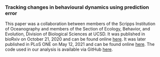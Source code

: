 ### Tracking changes in behavioural dynamics using prediction error

This paper was a collaboration between members of the Scripps Institution of Oceanography and members of the Section of Ecology, Behavior, and Evolution, Division of Biological Sciences at UCSD. It was published in bioRxiv on October 21, 2020 and can be found online [here](https://www.biorxiv.org/content/10.1101/2020.10.19.346080v1.full). It was later published in PLoS ONE on May 12, 2021 and can be found online [here](https://journals.plos.org/plosone/article?id=10.1371/journal.pone.0251053). The code used in our analysis is available via GitHub [here](https://rachelgoodridge.github.io/c_elegans_pred_error/).
